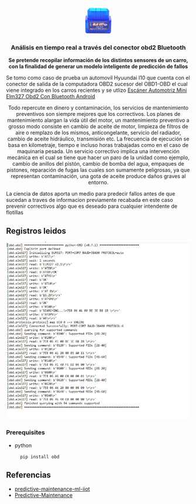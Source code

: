 



<!-- PROJECT LOGO -->
<br />
<p align="center">
  <a href="https://github.com/othneildrew/Best-README-Template">
    <img src="images/obd_bt.PNG" alt="Logo" width="80" height="80">
  </a>

  <h3 align="center">Análisis en tiempo real a través del conector obd2 Bluetooth</h3>

  <p align="center">
    <b> Se pretende recopilar información de los distintos sensores de un carro, con la finalidad de generar un modelo inteligente de predicción de fallos</b>
  </p>




Se tomo como caso de prueba un automovil Hyuundai I10 que cuenta con el conector de salida de la computadora OBD2 sucesor del OBD1-OBD el cual viene integrado en los carros recientes y se utlizo [Escáner Automotriz Mini Elm327 Obd2 Con Bluetooth Android](https://articulo.mercadolibre.com.mx/MLM-801989741-escaner-automotriz-mini-elm327-obd2-con-bluetooth-android-_JM?quantity=1)

<bl/>
  <p align="center">
Todo repercute en dinero y contaminación, los servicios de mantenimiento preventivos son siempre mejores que los correctivos.
 Los planes de mantenimiento alargan la vida útil del motor, un mantenimiento preventivo a grosso modo consiste en cambio de aceite de motor, limpieza de filtros de aire o remplazo de los mismos, anticongelante, servicio del radiador, cambio de aceite hidráulico, transmisión etc. La frecuencia de ejecución se basa en kilometraje, tiempo e incluso horas trabajadas como en el caso de maquinaria pesada.
 Un servicio correctivo implica una intervención mecánica en el cual se tiene que hacer un paro de la unidad como ejemplo, cambio de anillos del pistón, cambio de bomba del agua, empaques de pistones, reparación de fugas las cuales son sumamente peligrosas, ya que representan contaminación, una gota de aceite produce daños graves al entorno.
  
  La ciencia de datos aporta un medio para predecir fallos antes de que sucedan a traves de informacion previamente recabada en este caso prevenir correctivos algo que es deseado para cualquier intendente de flotillas 
  
  
  
  

</p>

<!-- ABOUT THE PROJECT -->
## Registros leidos

[![Product Name Screen Shot][product-screenshot]](https://example.com)


### Prerequisites
* python
  ```sh
    pip install obd
  ```
<!-- ACKNOWLEDGEMENTS -->
## Referencias
* [predictive-maintenance-ml-iiot](https://www.kaggle.com/billstuart/predictive-maintenance-ml-iiot)
* [Predictive-Maintenance](https://gallery.azure.ai/Experiment/Predictive-Maintenance-Step-1-of-3-data-preparation-and-feature-engineering-2)




<!-- IMAGENES -->
[product-screenshot]: images/obd_1.PNG

